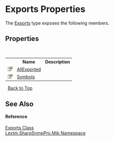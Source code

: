 # Exports Properties
 

The <a href="T_Lextm_SharpSnmpPro_Mib_Exports">Exports</a> type exposes the following members.


## Properties
&nbsp;<table><tr><th></th><th>Name</th><th>Description</th></tr><tr><td>![Public property](media/pubproperty.gif "Public property")</td><td><a href="P_Lextm_SharpSnmpPro_Mib_Exports_AllExported">AllExported</a></td><td /></tr><tr><td>![Public property](media/pubproperty.gif "Public property")</td><td><a href="P_Lextm_SharpSnmpPro_Mib_Exports_Symbols">Symbols</a></td><td /></tr></table>&nbsp;
<a href="#exports-properties">Back to Top</a>

## See Also


#### Reference
<a href="T_Lextm_SharpSnmpPro_Mib_Exports">Exports Class</a><br /><a href="N_Lextm_SharpSnmpPro_Mib">Lextm.SharpSnmpPro.Mib Namespace</a><br />